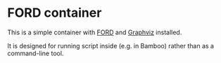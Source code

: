 # FORD container

This is a simple container with [FORD](https://github.com/Fortran-FOSS-Programmers/ford)
and [Graphviz](https://www.graphviz.org/) installed.

It is designed for running script inside (e.g. in Bamboo) rather than
as a command-line tool.

